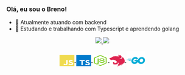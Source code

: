 ### Olá, eu sou o Breno!

- 🔭 Atualmente atuando com backend
- 🌱 Estudando e trabalhando com Typescript e aprendendo golang
<div align="center">
  <a href="https://github.com/brenogmrs">
  <img height="180em" src="https://github-readme-stats.vercel.app/api?username=brenogmrs&show_icons=true&theme=dracula&include_all_commits=true&count_private=true"/>
  <img height="180em" src="https://github-readme-stats.vercel.app/api/top-langs/?username=brenogmrs&layout=compact&langs_count=7&theme=dracula"/>
</div>

<div style="display: center"  align="center"><br>
  <img align="center" alt="Javascript" height="30" width="40" src="https://raw.githubusercontent.com/devicons/devicon/master/icons/javascript/javascript-plain.svg">
  <img align="center" alt="Typescript" height="30" width="40" src="https://raw.githubusercontent.com/devicons/devicon/master/icons/typescript/typescript-plain.svg">
  <img align="center" alt="Nodejs" height="30" width="40" src="https://raw.githubusercontent.com/devicons/devicon/master/icons/nodejs/nodejs-original.svg">
  <img align="center" alt="Nestjs" height="30" width="40" src="https://raw.githubusercontent.com/devicons/devicon/master/icons/nestjs/nestjs-plain.svg">
  <img align="center" alt="Golang" height="50" width="50" src="https://github.com/devicons/devicon/blob/master/icons/go/go-original-wordmark.svg">
</div>
